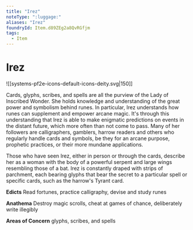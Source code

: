 ```yaml
---
title: "Irez"
noteType: ":luggage:"
aliases: "Irez"
foundryId: Item.d89ZEg2a8QvRGfjm
tags:
  - Item
---
```


# Irez
![[systems-pf2e-icons-default-icons-deity.svg|150]]

Cards, glyphs, scribes, and spells are all the purview of the Lady of Inscribed Wonder. She holds knowledge and understanding of the great power and symbolism behind runes. In particular, Irez understands how runes can supplement and empower arcane magic. It's through this understanding that Irez is able to make enigmatic predictions on events in the distant future, which more often than not come to pass. Many of her followers are calligraphers, gamblers, harrow readers and others who regularly handle cards and symbols, be they for an arcane purpose, prophetic practices, or their more mundane applications.

Those who have seen Irez, either in person or through the cards, describe her as a woman with the body of a powerful serpent and large wings resembling those of a bat. Irez is constantly draped with strips of parchment, each bearing glyphs that bear the secret to a particular spell or specific cards, such as the harrow's Tyrant card.

**Edicts** Read fortunes, practice calligraphy, devise and study runes

**Anathema** Destroy magic scrolls, cheat at games of chance, deliberately write illegibly

**Areas of Concern** glyphs, scribes, and spells
